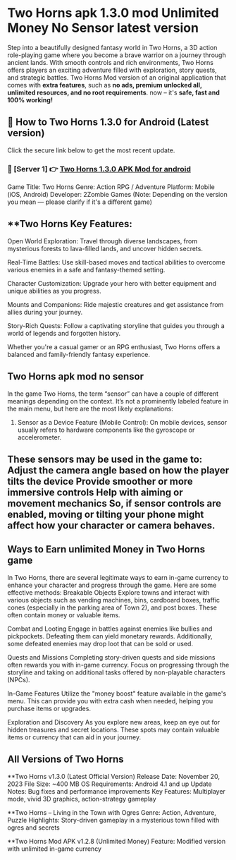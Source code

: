 #  Two Horns apk 1.3.0 mod Unlimited Money No Sensor latest version

Step into a beautifully designed fantasy world in Two Horns, a 3D action role-playing game where you become a brave warrior on a journey through ancient lands. With smooth controls and rich environments, Two Horns offers players an exciting adventure filled with exploration, story quests, and strategic battles.
 Two Horns Mod version of an original application that comes with **extra features**, such as **no ads, premium unlocked all, unlimited resources, and no root requirements**.  now – it's **safe, fast and 100% working!**


## **📱 How to Two Horns 1.3.0 for Android (Latest version)**  

Click the secure link below to get the most recent update.  

 ### **📌 [Server 1] 👉** [ Two Horns 1.3.0 APK Mod for android](https://tinyurl.com/2pprxmfz)

Game Title: Two Horns
Genre: Action RPG / Adventure
Platform: Mobile (iOS, Android)
Developer: 2Zombie Games (Note: Depending on the version you mean — please clarify if it's a different game)
## **Two Horns Key Features:
Open World Exploration: Travel through diverse landscapes, from mysterious forests to lava-filled lands, and uncover hidden secrets.

Real-Time Battles: Use skill-based moves and tactical abilities to overcome various enemies in a safe and fantasy-themed setting.

Character Customization: Upgrade your hero with better equipment and unique abilities as you progress.

Mounts and Companions: Ride majestic creatures and get assistance from allies during your journey.

Story-Rich Quests: Follow a captivating storyline that guides you through a world of legends and forgotten history.

Whether you're a casual gamer or an RPG enthusiast, Two Horns offers a balanced and family-friendly fantasy experience.


## **Two Horns apk mod no sensor**
In the game Two Horns, the term “sensor” can have a couple of different meanings depending on the context. It’s not a prominently labeled feature in the main menu, but here are the most likely explanations:

1. Sensor as a Device Feature (Mobile Control):
On mobile devices, sensor usually refers to hardware components like the gyroscope or accelerometer.

These sensors may be used in the game to:
Adjust the camera angle based on how the player tilts the device
Provide smoother or more immersive controls
Help with aiming or movement mechanics
So, if sensor controls are enabled, moving or tilting your phone might affect how your character or camera behaves.
---
## Ways to Earn unlimited Money in Two Horns game
In Two Horns, there are several legitimate ways to earn in-game currency to enhance your character and progress through the game. Here are some effective methods:
Breakable Objects
Explore towns and interact with various objects such as vending machines, bins, cardboard boxes, traffic cones (especially in the parking area of Town 2), and post boxes. These often contain money or valuable items.

Combat and Looting
Engage in battles against enemies like bullies and pickpockets. Defeating them can yield monetary rewards. Additionally, some defeated enemies may drop loot that can be sold or used.

Quests and Missions
Completing story-driven quests and side missions often rewards you with in-game currency. Focus on progressing through the storyline and taking on additional tasks offered by non-playable characters (NPCs).

In-Game Features
Utilize the "money boost" feature available in the game's menu. This can provide you with extra cash when needed, helping you purchase items or upgrades.

Exploration and Discovery
As you explore new areas, keep an eye out for hidden treasures and secret locations. These spots may contain valuable items or currency that can aid in your journey.

## All Versions of Two Horns
**Two Horns v1.3.0 (Latest Official Version)
Release Date: November 20, 2023
File Size: ~400 MB
OS Requirements: Android 4.1 and up
Update Notes: Bug fixes and performance improvements
Key Features: Multiplayer mode, vivid 3D graphics, action-strategy gameplay

**Two Horns – Living in the Town with Ogres
Genre: Action, Adventure, Puzzle
Highlights: Story-driven gameplay in a mysterious town filled with ogres and secrets

**Two Horns Mod APK v1.2.8 (Unlimited Money)
Feature: Modified version with unlimited in-game currency
